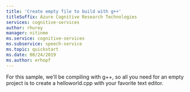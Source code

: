 ```yaml
---
title: 'Create empty file to build with g++'
titleSuffix: Azure Cognitive Research Technologies
services: cognitive-services
author: rhurey
manager: nitinme
ms.service: cognitive-services
ms.subservice: speech-service
ms.topic: quickstart
ms.date: 08/24/2019
ms.author: erhopf
---
```


For this sample, we'll be compiling with g++, so all you need for an empty project is to create a helloworld.cpp with your favorite text editor.